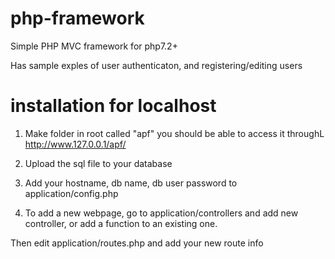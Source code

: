 # php-framework

Simple PHP MVC framework for php7.2+

Has sample exples of user authenticaton, and registering/editing users

# installation for localhost
1) Make folder in root called "apf"   you should be able to access it throughL http://www.127.0.0.1/apf/

2) Upload the sql file to your database

3) Add your hostname, db name, db user password to   application/config.php

4) To add a new webpage, go to application/controllers and add new controller, or add a function to an existing one.

Then edit application/routes.php  and add your new route info





